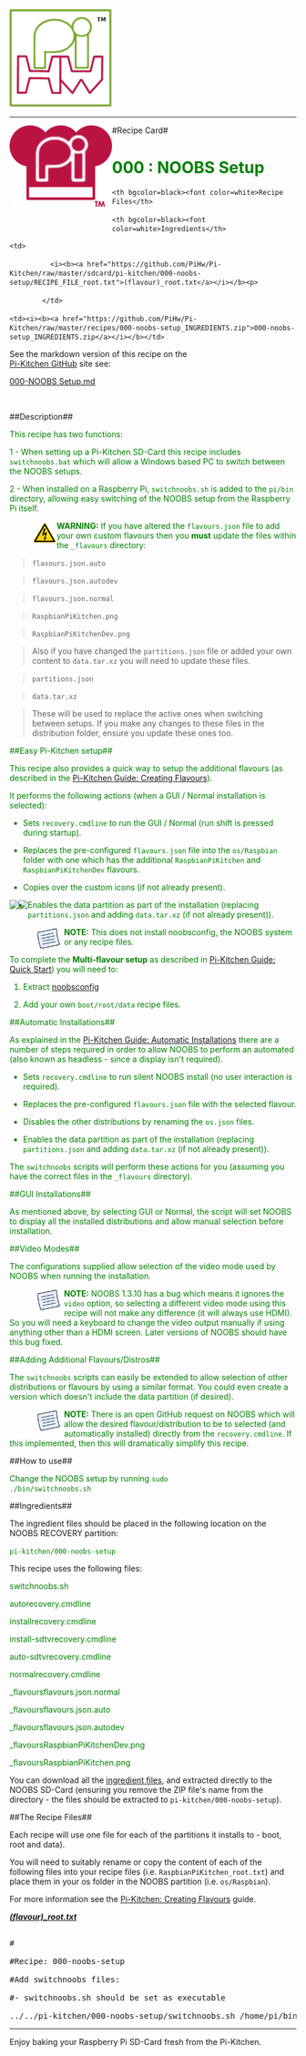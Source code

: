 <!-- How to use comments in these files -->

<!-- ---------------------------------- -->

<!--Comments have been put in this file so that they can be customised for a range of workshops and uses.



[How to customise the Markdown documents](CustomMarkdown.md)-->





























<img src="https://raw.githubusercontent.com/PiHw/Pi-Kitchen/master/markdown_source/markdown/img/pihwlogotm.png" width=180 />

<hr>



<img style="float:left" src="https://raw.githubusercontent.com/PiHw/Pi-Kitchen/master/markdown_source/markdown/img/PiKitchenRecipe.png" width=180 />

#Recipe Card#



<font color = GREEN>

<h1>000 : NOOBS Setup</h1>

</font>



<table style="width:35%" align="right" >

  <tr>

    <th bgcolor=black><font color=white>Recipe Files</th>

    <th bgcolor=black><font color=white>Ingredients</th>

  </tr>

  <tr>

    <td>

              <i><b><a href="https://github.com/PiHw/Pi-Kitchen/raw/master/sdcard/pi-kitchen/000-noobs-setup/RECIPE_FILE_root.txt">(flavour)_root.txt</a></i></b><p>

            </td>		

    <td><i><b><a href="https://github.com/PiHw/Pi-Kitchen/raw/master/recipes/000-noobs-setup_INGREDIENTS.zip">000-noobs-setup_INGREDIENTS.zip</a></i></b></td>

  </tr>

</table>





See the markdown version of this recipe on the <a href="https://github.com/PiHw/Pi-Kitchen">Pi-Kitchen GitHub</a> site see:

<a href="https://github.com/PiHw/Pi-Kitchen/blob/master/recipes/000-noobs-setup_RECIPE_CARD.md">000-NOOBS Setup.md</a>



<br>





##Description##

<font color = GREEN>

<!--<p> Moved description from RECIPE_CARD.txt to README.md file-->

This recipe has two functions:

1 - When setting up a Pi-Kitchen SD-Card this recipe includes `switchnoobs.bat` which will allow a Windows based PC to switch between the NOOBS setups.



2 - When installed on a Raspberry Pi, `switchnoobs.sh` is added to the `pi/bin` directory, allowing easy switching of the NOOBS setup from the Raspberry Pi itself.



><img style="float:left" src="https://raw.githubusercontent.com/PiHw/Pi-Kitchen/master/markdown_source/markdown/img/warn.png" height=40/>

**WARNING:** If you have altered the `flavours.json` file to add your own custom flavours then you **must** update the files within the `_flavours` directory:



>`flavours.json.auto`

>`flavours.json.autodev`

>`flavours.json.normal`

>`RaspbianPiKitchen.png`

>`RaspbianPiKitchenDev.png`



>Also if you have changed the `partitions.json` file or added your own content to `data.tar.xz` you will need to update these files.

>`partitions.json`

>`data.tar.xz`



>These will be used to replace the active ones when switching between setups.  If you make any changes to these files in the distribution folder, ensure you update these ones too.



##Easy Pi-Kitchen setup##

This recipe also provides a quick way to setup the additional flavours (as described in the <a href="http://pihw.wordpress.com/guides/pi-kitchen/creatingflavours/">Pi-Kitchen Guide: Creating Flavours</a>).



It performs the following actions (when a GUI / Normal installation is selected):



- Sets `recovery.cmdline` to run the GUI / Normal (run shift is pressed during startup).



- Replaces the pre-configured `flavours.json` file into the `os/Raspbian` folder with one which has the additional `RaspbianPiKitchen` and `RaspbianPiKitchenDev` flavours.



- Copies over the custom icons (if not already present).



<img style="float:left" src="_flavours/RaspbianPiKitchen.png" height=40/>

<img style="float:left" src="_flavours/RaspbianPiKitchenDev.png" height=40/>



- Enables the data partition as part of the installation (replacing `partitions.json` and adding `data.tar.xz` (if not already present)).



><img style="float:left" src="https://raw.githubusercontent.com/PiHw/Pi-Kitchen/master/markdown_source/markdown/img/note.png" height=40/>

**NOTE:** This does not install noobsconfig, the NOOBS system or any recipe files.



To complete the **Multi-flavour setup** as described in <a href="http://pihw.wordpress.com/guides/pi-kitchen/quickstart/">Pi-Kitchen Guide: Quick Start</a>) you will need to:



1. Extract [noobsconfig](https://github.com/procount/noobsconfig/blob/master/noobsconfig.zip?raw=true)



2. Add your own `boot/root/data` recipe files.



##Automatic Installations##

As explained in the <a href="http://pihw.wordpress.com/guides/pi-kitchen/automaticinstallations/">Pi-Kitchen Guide: Automatic Installations</a> there are a number of steps required in order to allow NOOBS to perform an automated (also known as headless - since a display isn't required).



- Sets `recovery.cmdline` to run silent NOOBS install (no user interaction is required).



- Replaces the pre-configured `flavours.json` file with the selected flavour.



- Disables the other distributions by renaming the `os.json` files.



- Enables the data partition as part of the installation (replacing `partitions.json` and adding `data.tar.xz` (if not already present)).



The `switchnoobs` scripts will perform these actions for you (assuming you have the correct files in the `_flavours` directory).



##GUI Installations##

As mentioned above, by selecting GUI or Normal, the script will set NOOBS to display all the installed distributions and allow manual selection before installation.



##Video Modes##

The configurations supplied allow selection of the video mode used by NOOBS when running the installation.



><img style="float:left" src="https://raw.githubusercontent.com/PiHw/Pi-Kitchen/master/markdown_source/markdown/img/note.png" height=40/>

**NOTE:** NOOBS 1.3.10 has a bug which means it ignores the `video` option, so selecting a different video mode using this recipe will not make any difference (it will always use HDMI).  So you will need a keyboard to change the video output manually if using anything other than a HDMI screen.  Later versions of NOOBS should have this bug fixed.



##Adding Additional Flavours/Distros##

The `switchnoobs` scripts can easily be extended to allow selection of other distributions or flavours by using a similar format.  You could even create a version which doesn't include the data partition (if desired).



><img style="float:left" src="https://raw.githubusercontent.com/PiHw/Pi-Kitchen/master/markdown_source/markdown/img/note.png" height=40/>

**NOTE:** There is an open GitHub request on NOOBS which will allow the desired flavour/distribution to be to selected (and automatically installed) directly from the `recovery.cmdline`.  If this implemented, then this will dramatically simplify this recipe.</font>



##How to use##

<font color = GREEN>

Change the NOOBS setup by running <code>sudo ./bin/switchnoobs.sh</code><p>

</font>



##Ingredients##

The ingredient files should be placed in the following location on the NOOBS RECOVERY partition:<p>



<font color = GREEN>

<code>pi-kitchen/000-noobs-setup</code><p>

</font>



This recipe uses the following files:<p>

<font color = GREEN>

switchnoobs.sh<p> autorecovery.cmdline<p> installrecovery.cmdline<p> install-sdtvrecovery.cmdline<p> auto-sdtvrecovery.cmdline<p> normalrecovery.cmdline<p> _flavoursflavours.json.normal<p> _flavoursflavours.json.auto<p> _flavoursflavours.json.autodev<p> _flavoursRaspbianPiKitchenDev.png<p> _flavoursRaspbianPiKitchen.png<p><p>

</font>





You can download all the <a href="https://github.com/PiHw/Pi-Kitchen/raw/master/recipes/000-noobs-setup_INGREDIENTS.zip">ingredient files</a>, and extracted directly to the NOOBS SD-Card (ensuring you remove the ZIP file's name from the directory - the files should be extracted to <code>pi-kitchen/000-noobs-setup</code>).<p>



##The Recipe Files##

Each recipe will use one file for each of the partitions it installs to - boot, root and data).<p>





You will need to suitably rename or copy the content of each of the following files into your recipe files (i.e. <code>RaspbianPiKitchen_root.txt</code>) and place them in your os folder in the NOOBS partition (i.e. <code>os/Raspbian</code>).<p>



For more information see the <a href="http://pihw.wordpress.com/guides/pi-kitchen/creatingflavours">Pi-Kitchen: Creating Flavours</a> guide.<p>





<i><b><a href="https://github.com/PiHw/Pi-Kitchen/raw/master/sdcard/pi-kitchen/000-noobs-setup/RECIPE_FILE_root.txt">(flavour)_root.txt</a></i></b>

<pre>

#

#Recipe: 000-noobs-setup

#Add switchnoobs files:

#- switchnoobs.sh should be set as executable

../../pi-kitchen/000-noobs-setup/switchnoobs.sh /home/pi/bin +x</pre>







<hr>



Enjoy baking your Raspberry Pi SD-Card fresh from the Pi-Kitchen.<p>



<!--========================END FILE================-->

